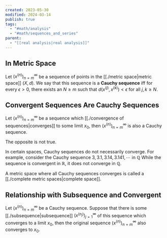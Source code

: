```yaml
---
created: 2023-05-30
modified: 2024-03-14
publish: true
tags:
  - "#math/analysis"
  - "#math/sequences_and_series"
parent:
  - "[[real analysis|real analysis]]"
---
```

## In Metric Space
Let $(x^{(n)})^\infty_{n=m}$ be a sequence of points in the [[./metric space|metric space]] $(X, d)$. We say that this sequence is a **Cauchy sequence** iff for every $\epsilon > 0$, there exists an $N \ge m$ such that $d(x^{(j)}, x^{(k)}) < \epsilon$ for all $j, k \ge N$.

## Convergent Sequences Are Cauchy Sequences
Let $(x^{(n)})^\infty_{n=m}$ be a sequence which [[./convergence of sequences|converges]] to some limit $x_0$, then  $(x^{(n)})^\infty_{n=m}$ is also a Cauchy sequence.

The opposite is not true.

In certain spaces, Cauchy sequences do not necessarily converge. For example, consider the Cauchy sequence $3, 3.1, 3.14, 3.141, \cdots$ in $\mathbb{Q}$ While the sequence is convergent in $\mathbb{R}$, it does not converge in $\mathbb{Q}$.

A metric space where all Cauchy sequences converges is called a [[./complete metric spaces|complete space]].

## Relationship with Subsequence and Convergent
Let  $(x^{(n)})^\infty_{n=m}$ be a Cauchy sequence. Suppose that there is some [[./subsequence|subsequence]]  $(x^{(n_j)})^\infty_{j=1}$ of this sequence which converges to a limit $x_0$, then the original sequence $(x^{(n)})^\infty_{n=m}$ also converges to $x_0$.
